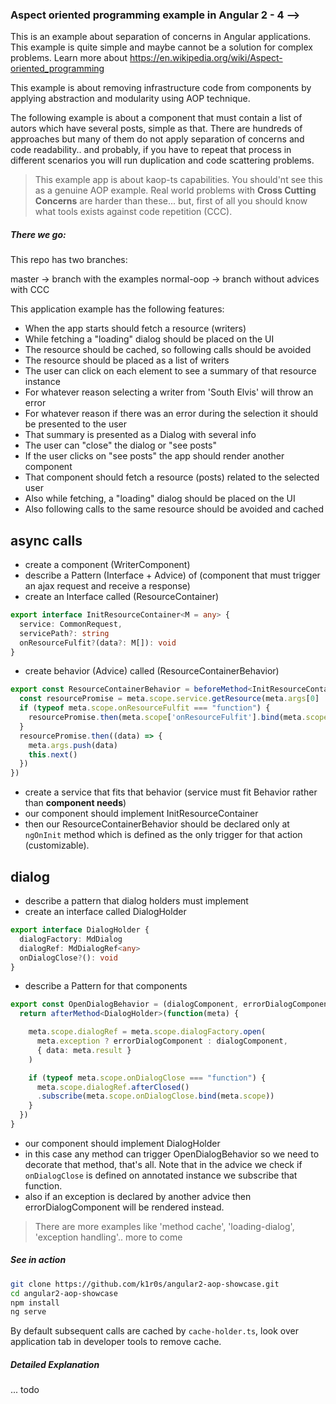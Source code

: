 ### Aspect oriented programming example in Angular 2 - 4 -->

This is an example about separation of concerns in Angular applications. This example is quite simple and maybe cannot be a solution for complex problems. Learn more about https://en.wikipedia.org/wiki/Aspect-oriented_programming

This example is about removing infrastructure code from components by applying abstraction and modularity using AOP technique.

The following example is about a component that must contain a list of autors which have several posts, simple as that. There are hundreds of approaches but many of them do not apply separation of concerns and code readability.. and probably, if you have to repeat that process in different scenarios you will run duplication and code scattering problems.

>This example app is about kaop-ts capabilities. You should'nt see this as a genuine AOP example. Real world problems with **Cross Cutting Concerns** are harder than these... but, first of all you should know what tools exists against code repetition (CCC).

##### There we go:

This repo has two branches:

master -> branch with the examples
normal-oop -> branch without advices with CCC

This application example has the following features:

- When the app starts should fetch a resource (writers)
- While fetching a "loading" dialog should be placed on the UI
- The resource should be cached, so following calls should be avoided
- The resource should be placed as a list of writers
- The user can click on each element to see a summary of that resource instance
- For whatever reason selecting a writer from 'South Elvis' will throw an error
- For whatever reason if there was an error during the selection it should be presented to the user
- That summary is presented as a Dialog with several info
- The user can "close" the dialog or "see posts"
- If the user clicks on "see posts" the app should render another component
- That component should fetch a resource (posts) related to the selected user
- Also while fetching, a "loading" dialog should be placed on the UI
- Also following calls to the same resource should be avoided and cached

## async calls

- create a component (WriterComponent)
- describe a Pattern (Interface + Advice) of (component that must trigger an ajax request and receive a response)
- create an Interface called (ResourceContainer)
```typescript
export interface InitResourceContainer<M = any> {
  service: CommonRequest,
  servicePath?: string
  onResourceFulfit?(data?: M[]): void
}
```
- create behavior (Advice) called (ResourceContainerBehavior)
```typescript
export const ResourceContainerBehavior = beforeMethod<InitResourceContainer>(function(meta) {
  const resourcePromise = meta.scope.service.getResource(meta.args[0] || meta.scope.servicePath).toPromise()
  if (typeof meta.scope.onResourceFulfit === "function") {
    resourcePromise.then(meta.scope['onResourceFulfit'].bind(meta.scope))
  }
  resourcePromise.then((data) => {
    meta.args.push(data)
    this.next()
  })
})
```
- create a service that fits that behavior (service must fit Behavior rather than **component needs**)
- our component should implement InitResourceContainer
- then our ResourceContainerBehavior should be declared only at `ngOnInit` method which is defined as the only trigger for that action (customizable).

## dialog

- describe a pattern that dialog holders must implement
- create an interface called DialogHolder
```typescript
export interface DialogHolder {
  dialogFactory: MdDialog
  dialogRef: MdDialogRef<any>
  onDialogClose?(): void
}
```
- describe a Pattern for that components
```typescript
export const OpenDialogBehavior = (dialogComponent, errorDialogComponent = ErrorDialogComponent) => {
  return afterMethod<DialogHolder>(function(meta) {

    meta.scope.dialogRef = meta.scope.dialogFactory.open(
      meta.exception ? errorDialogComponent : dialogComponent,
      { data: meta.result }
    )

    if (typeof meta.scope.onDialogClose === "function") {
      meta.scope.dialogRef.afterClosed()
      .subscribe(meta.scope.onDialogClose.bind(meta.scope))
    }
  })
}
```
- our component should implement DialogHolder
- in this case any method can trigger OpenDialogBehavior so we need to decorate that method, that's all. Note that in the advice we check if `onDialogClose` is defined on annotated instance we subscribe that function.
- also if an exception is declared by another advice then errorDialogComponent will be rendered instead.

> There are more examples like 'method cache', 'loading-dialog', 'exception handling'.. more to come

##### See in action

```bash
git clone https://github.com/k1r0s/angular2-aop-showcase.git
cd angular2-aop-showcase
npm install
ng serve
```

By default subsequent calls are cached by `cache-holder.ts`, look over application tab in developer tools to remove cache.

##### Detailed Explanation

... todo
